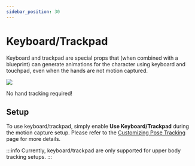 ```yaml
---
sidebar_position: 30
---
```


# Keyboard/Trackpad

Keyboard and trackpad are special props that (when combined with a blueprint) can generate animations for the character using keyboard and touchpad, even when the hands are not motion captured.

![](pathname:///doc-img/zh-keyboard-1.webp)
<p class="img-desc">No hand tracking required!</p>

## Setup

To use keyboard/trackpad, simply enable **Use Keyboard/Trackpad** during the motion capture setup. Please refer to the [Customizing Pose Tracking](../mocap/body-tracking) page for more details.

:::info
Currently, keyboard/trackpad are only supported for upper body tracking setups.
:::

